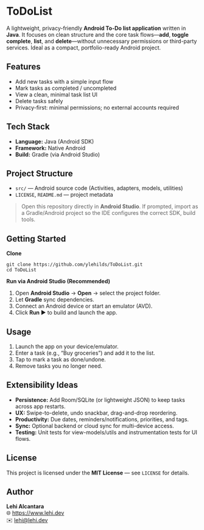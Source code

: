 # ToDoList
A lightweight, privacy-friendly **Android To-Do list application** written in **Java**. It focuses on clean structure and the core task flows—**add**, **toggle complete**, **list**, and **delete**—without unnecessary permissions or third-party services. Ideal as a compact, portfolio-ready Android project.

## Features
- Add new tasks with a simple input flow
- Mark tasks as completed / uncompleted
- View a clean, minimal task list UI
- Delete tasks safely
- Privacy-first: minimal permissions; no external accounts required

## Tech Stack
- **Language:** Java (Android SDK)
- **Framework:** Native Android
- **Build:** Gradle (via Android Studio)

## Project Structure
- `src/` — Android source code (Activities, adapters, models, utilities)
- `LICENSE`, `README.md` — project metadata

> Open this repository directly in **Android Studio**. If prompted, import as a Gradle/Android project so the IDE configures the correct SDK, build tools.

## Getting Started
**Clone**

    git clone https://github.com/ylehilds/ToDoList.git
    cd ToDoList

**Run via Android Studio (Recommended)**
1. Open **Android Studio** → **Open** → select the project folder.
2. Let **Gradle** sync dependencies.
3. Connect an Android device or start an emulator (AVD).
4. Click **Run ▶** to build and launch the app.

## Usage
1. Launch the app on your device/emulator.
2. Enter a task (e.g., “Buy groceries”) and add it to the list.
3. Tap to mark a task as done/undone.
4. Remove tasks you no longer need.

## Extensibility Ideas
- **Persistence:** Add Room/SQLite (or lightweight JSON) to keep tasks across app restarts.
- **UX:** Swipe-to-delete, undo snackbar, drag-and-drop reordering.
- **Productivity:** Due dates, reminders/notifications, priorities, and tags.
- **Sync:** Optional backend or cloud sync for multi-device access.
- **Testing:** Unit tests for view-models/utils and instrumentation tests for UI flows.

## License
This project is licensed under the **MIT License** — see `LICENSE` for details.

## Author
**Lehi Alcantara**  
🌐 https://www.lehi.dev  
✉️ lehi@lehi.dev